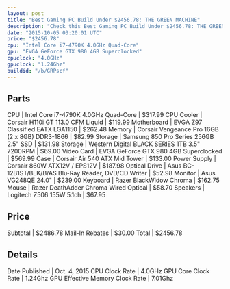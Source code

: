```yaml
---
layout: post
title: "Best Gaming PC Build Under $2456.78: THE GREEN MACHINE"
description: "Check this Best Gaming PC Build Under $2456.78: THE GREEN MACHINE. CPU: Intel Core i7-4790K 4.0GHz Quad-Core, CPU Cooler: Corsair H110i GT 113.0 CFM Liquid, Motherboard: E"
date: "2015-10-05 03:20:01 UTC"
price: "$2456.78"
cpu: "Intel Core i7-4790K 4.0GHz Quad-Core"
gpu: "EVGA GeForce GTX 980 4GB Superclocked"
cpuclock: "4.0GHz"
gpuclock: "1.24Ghz"
buildid: "/b/GRPscf"
---
```


## Parts

CPU | Intel Core i7-4790K 4.0GHz Quad-Core | $317.99
CPU Cooler | Corsair H110i GT 113.0 CFM Liquid | $119.99
Motherboard | EVGA Z97 Classified EATX LGA1150 | $262.48
Memory | Corsair Vengeance Pro 16GB (2 x 8GB) DDR3-1866 | $82.99
Storage | Samsung 850 Pro Series 256GB 2.5" SSD | $131.98
Storage | Western Digital BLACK SERIES 1TB 3.5" 7200RPM | $69.00
Video Card | EVGA GeForce GTX 980 4GB Superclocked | $569.99
Case | Corsair Air 540 ATX Mid Tower | $133.00
Power Supply | Corsair 860W ATX12V / EPS12V | $187.98
Optical Drive | Asus BC-12B1ST/BLK/B/AS Blu-Ray Reader, DVD/CD Writer | $52.98
Monitor | Asus VG248QE 24.0" | $239.00
Keyboard | Razer BlackWidow Chroma | $162.75
Mouse | Razer DeathAdder Chroma Wired Optical | $58.70
Speakers | Logitech Z506 155W 5.1ch | $67.95

## Price

Subtotal | $2486.78
Mail-In Rebates | $30.00
Total | $2456.78

## Details

Date Published | Oct. 4, 2015
CPU Clock Rate | 4.0GHz
GPU Core Clock Rate | 1.24Ghz
GPU Effective Memory Clock Rate | 7.01Ghz